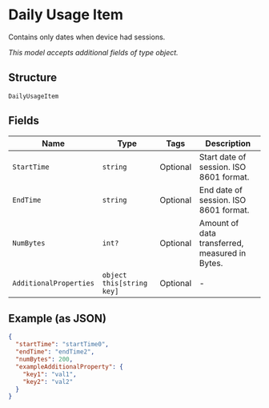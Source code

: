 
# Daily Usage Item

Contains only dates when device had sessions.

*This model accepts additional fields of type object.*

## Structure

`DailyUsageItem`

## Fields

| Name | Type | Tags | Description |
|  --- | --- | --- | --- |
| `StartTime` | `string` | Optional | Start date of session. ISO 8601 format. |
| `EndTime` | `string` | Optional | End date of session. ISO 8601 format. |
| `NumBytes` | `int?` | Optional | Amount of data transferred, measured in Bytes. |
| `AdditionalProperties` | `object this[string key]` | Optional | - |

## Example (as JSON)

```json
{
  "startTime": "startTime0",
  "endTime": "endTime2",
  "numBytes": 200,
  "exampleAdditionalProperty": {
    "key1": "val1",
    "key2": "val2"
  }
}
```

